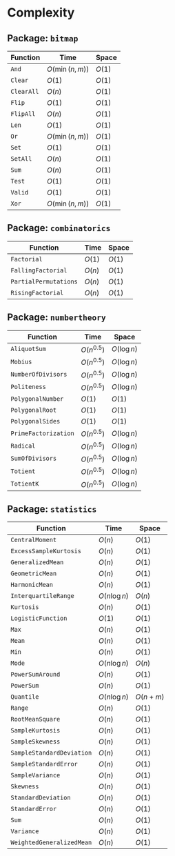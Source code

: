 # Complexity

## Package: `bitmap`

| Function                  | Time     | Space  |
|---------------------------|----------|--------|
| `And`                     | $O(\min(n,m))$ | $O(1)$ |
| `Clear`                   | $O(1)$   | $O(1)$ |
| `ClearAll`                | $O(n)$ | $O(1)$ |
| `Flip`                    | $O(1)$   | $O(1)$ |
| `FlipAll`                 | $O(n)$ | $O(1)$ |
| `Len`                     | $O(1)$   | $O(1)$ |
| `Or`                      | $O(\min(n,m))$ | $O(1)$ |
| `Set`                     | $O(1)$   | $O(1)$ |
| `SetAll`                  | $O(n)$ | $O(1)$ |
| `Sum`                     | $O(n)$ | $O(1)$ |
| `Test`                    | $O(1)$   | $O(1)$ |
| `Valid`                   | $O(1)$   | $O(1)$ |
| `Xor`                     | $O(\min(n,m))$ | $O(1)$ |

## Package: `combinatorics`

| Function                  | Time     | Space  |
|---------------------------|----------|--------|
| `Factorial`               | $O(1)$   | $O(1)$ |
| `FallingFactorial`        | $O(n)$   | $O(1)$ |
| `PartialPermutations`     | $O(n)$   | $O(1)$ |
| `RisingFactorial`         | $O(n)$   | $O(1)$ |

## Package: `numbertheory`

| Function             | Time         | Space |
|----------------------|--------------|-------|
| `AliquotSum`         | $O(n^{0.5})$ | $O(\log{n})$ |
| `Mobius`             | $O(n^{0.5})$ | $O(\log{n})$ |
| `NumberOfDivisors`   | $O(n^{0.5})$ | $O(\log{n})$ |
| `Politeness`         | $O(n^{0.5})$ | $O(\log{n})$ |
| `PolygonalNumber`    | $O(1)$       | $O(1)$ |
| `PolygonalRoot`      | $O(1)$       | $O(1)$ |
| `PolygonalSides`     | $O(1)$       | $O(1)$ |
| `PrimeFactorization` | $O(n^{0.5})$ | $O(\log{n})$ |
| `Radical`            | $O(n^{0.5})$ | $O(\log{n})$ |
| `SumOfDivisors`      | $O(n^{0.5})$ | $O(\log{n})$ |
| `Totient`            | $O(n^{0.5})$ | $O(\log{n})$ |
| `TotientK`           | $O(n^{0.5})$ | $O(\log{n})$ |

## Package: `statistics`

| Function                  | Time   | Space
|---------------------------|--------|-------|
| `CentralMoment`           | $O(n)$ | $O(1)$
| `ExcessSampleKurtosis`    | $O(n)$ | $O(1)$
| `GeneralizedMean`         | $O(n)$ | $O(1)$
| `GeometricMean`           | $O(n)$ | $O(1)$
| `HarmonicMean`            | $O(n)$ | $O(1)$
| `InterquartileRange`      | $O(n\log{n})$ | $O(n)$
| `Kurtosis`                | $O(n)$ | $O(1)$
| `LogisticFunction`        | $O(1)$ | $O(1)$
| `Max`                     | $O(n)$ | $O(1)$
| `Mean`                    | $O(n)$ | $O(1)$
| `Min`                     | $O(n)$ | $O(1)$
| `Mode`                    | $O(n\log{n})$ | $O(n)$
| `PowerSumAround`          | $O(n)$ | $O(1)$
| `PowerSum`                | $O(n)$ | $O(1)$
| `Quantile`                | $O(n\log{n})$ | $O(n+m)$
| `Range`                   | $O(n)$ | $O(1)$
| `RootMeanSquare`          | $O(n)$ | $O(1)$
| `SampleKurtosis`          | $O(n)$ | $O(1)$
| `SampleSkewness`          | $O(n)$ | $O(1)$
| `SampleStandardDeviation` | $O(n)$ | $O(1)$
| `SampleStandardError`     | $O(n)$ | $O(1)$
| `SampleVariance`          | $O(n)$ | $O(1)$
| `Skewness`                | $O(n)$ | $O(1)$
| `StandardDeviation`       | $O(n)$ | $O(1)$
| `StandardError`           | $O(n)$ | $O(1)$
| `Sum`                     | $O(n)$ | $O(1)$
| `Variance`                | $O(n)$ | $O(1)$
| `WeightedGeneralizedMean` | $O(n)$ | $O(1)$